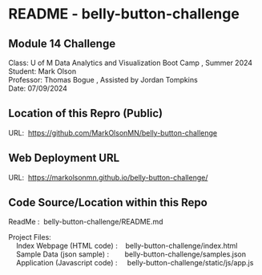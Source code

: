 # README - belly-button-challenge  

## Module 14 Challenge  
Class:      U of M Data Analytics and Visualization Boot Camp , Summer 2024  
Student:    Mark Olson  
Professor:  Thomas Bogue  ,  Assisted by Jordan Tompkins  
Date:       07/09/2024  
  
## Location of this Repro (Public)  
URL:&nbsp;&nbsp;https://github.com/MarkOlsonMN/belly-button-challenge  
  
## Web Deployment URL  
URL:&nbsp;&nbsp;https://markolsonmn.github.io/belly-button-challenge/  
  
## Code Source/Location within this Repo  
ReadMe : &nbsp;belly-button-challenge/README.md  
  
Project Files:  
&nbsp;&nbsp;&nbsp;&nbsp;Index Webpage (HTML code) :&nbsp;&nbsp;&nbsp;&nbsp;belly-button-challenge/index.html  
&nbsp;&nbsp;&nbsp;&nbsp;Sample Data (json sample) :&nbsp;&nbsp;&nbsp;&nbsp;&nbsp;&nbsp;&nbsp;&nbsp;belly-button-challenge/samples.json  
&nbsp;&nbsp;&nbsp;&nbsp;Application (Javascript code) :&nbsp;&nbsp;&nbsp;&nbsp;&nbsp;belly-button-challenge/static/js/app.js  
  
